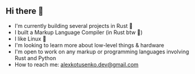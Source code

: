 ## Hi there 👋

- I'm currently building several projects in Rust 🦀
- I built a Markup Language Compiler (in Rust btw 🦀)
- I like Linux 🐧
- I'm looking to learn more about low-level things & hardware
- I'm open to work on any markup or programming languages involving Rust and Python
- How to reach me: alexkotusenko.dev@gmail.com
